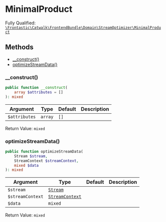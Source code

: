 #  MinimalProduct

Fully Qualified: [`\Frontastic\Catwalk\FrontendBundle\Domain\StreamOptimizer\MinimalProduct`](../../../../../src/php/FrontendBundle/Domain/StreamOptimizer/MinimalProduct.php)

## Methods

* [__construct()](#__construct)
* [optimizeStreamData()](#optimizestreamdata)

### __construct()

```php
public function __construct(
    array $attributes = []
): mixed
```

Argument|Type|Default|Description
--------|----|-------|-----------
`$attributes`|`array`|`[]`|

Return Value: `mixed`

### optimizeStreamData()

```php
public function optimizeStreamData(
    Stream $stream,
    StreamContext $streamContext,
    mixed $data
): mixed
```

Argument|Type|Default|Description
--------|----|-------|-----------
`$stream`|[`Stream`](../Stream.md)||
`$streamContext`|[`StreamContext`](../StreamContext.md)||
`$data`|`mixed`||

Return Value: `mixed`

